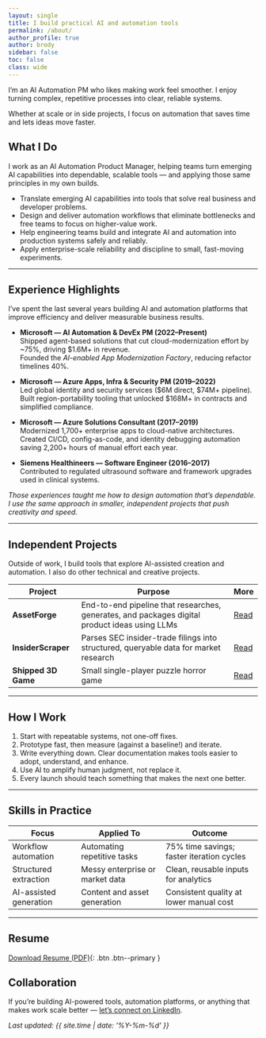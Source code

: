 ```yaml
---
layout: single
title: I build practical AI and automation tools
permalink: /about/
author_profile: true
author: brody
sidebar: false
toc: false
class: wide
---
```


I’m an AI Automation PM who likes making work feel smoother. I enjoy turning complex, repetitive processes into clear, reliable systems.  

Whether at scale or in side projects, I focus on automation that saves time and lets ideas move faster.


## What I Do

I work as an AI Automation Product Manager, helping teams turn emerging AI capabilities into dependable, scalable tools — and applying those same principles in my own builds.

- Translate emerging AI capabilities into tools that solve real business and developer problems.  
- Design and deliver automation workflows that eliminate bottlenecks and free teams to focus on higher-value work.  
- Help engineering teams build and integrate AI and automation into production systems safely and reliably.  
- Apply enterprise-scale reliability and discipline to small, fast-moving experiments.  

---

## Experience Highlights
I’ve spent the last several years building AI and automation platforms that improve efficiency and deliver measurable business results.

- **Microsoft — AI Automation & DevEx PM (2022–Present)**  
  Shipped agent-based solutions that cut cloud-modernization effort by ~75%, driving $1.6M+ in revenue.  
  Founded the *AI-enabled App Modernization Factory*, reducing refactor timelines 40%.

- **Microsoft — Azure Apps, Infra & Security PM (2019–2022)**  
  Led global identity and security services ($6M direct, $74M+ pipeline).  
  Built region-portability tooling that unlocked $168M+ in contracts and simplified compliance.  

- **Microsoft — Azure Solutions Consultant (2017–2019)**  
  Modernized 1,700+ enterprise apps to cloud-native architectures.  
  Created CI/CD, config-as-code, and identity debugging automation saving 2,200+ hours of manual effort each year.  

- **Siemens Healthineers — Software Engineer (2016–2017)**  
  Contributed to regulated ultrasound software and framework upgrades used in clinical systems.  

<em>Those experiences taught me how to design automation that’s dependable. I use the same approach in smaller, independent projects that push creativity and speed.</em>

---

## Independent Projects
Outside of work, I build tools that explore AI-assisted creation and automation. I also do other technical and creative projects.

| Project | Purpose | More |
|---------|----------|------|
| **AssetForge** | End-to-end pipeline that researches, generates, and packages digital product ideas using LLMs | [Read](/projects/assetforge/) |
| **InsiderScraper** | Parses SEC insider-trade filings into structured, queryable data for market research | [Read](/projects/insiderscraper/) |
| **Shipped 3D Game** | Small single-player puzzle horror game | [Read](/projects/shipped-3d-game/) |

---

## How I Work
1. Start with repeatable systems, not one-off fixes.  
2. Prototype fast, then measure (against a baseline!) and iterate.  
3. Write everything down. Clear documentation makes tools easier to adopt, understand, and enhance. 
4. Use AI to amplify human judgment, not replace it.
5. Every launch should teach something that makes the next one better.

---

## Skills in Practice

| Focus | Applied To | Outcome |
|-------|-------------|---------|
| Workflow automation | Automating repetitive tasks | 75% time savings; faster iteration cycles |
| Structured extraction | Messy enterprise or market data | Clean, reusable inputs for analytics |
| AI-assisted generation | Content and asset generation | Consistent quality at lower manual cost |

---

## Resume
[Download Resume (PDF)](/assets/resume/Brody%20Schulke%20Resume.pdf){: .btn .btn--primary }

## Collaboration
If you’re building AI-powered tools, automation platforms, or anything that makes work scale better — [let’s connect on LinkedIn](https://www.linkedin.com/in/brodyschulke/).


<em>Last updated: {{ site.time | date: '%Y-%m-%d' }}</em>
